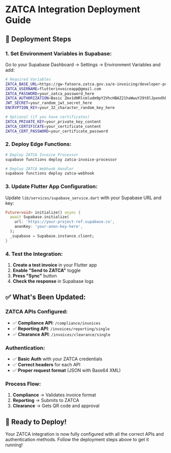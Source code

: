 # ZATCA Integration Deployment Guide

## 🚀 **Deployment Steps**

### **1. Set Environment Variables in Supabase:**

Go to your Supabase Dashboard → Settings → Environment Variables and add:

```bash
# Required Variables
ZATCA_BASE_URL=https://gw-fatoora.zatca.gov.sa/e-invoicing/developer-portal
ZATCA_USERNAME=flutterinvoiceapp@gmail.com
ZATCA_PASSWORD=your_zatca_password_here
ZATCA_AUTHORIZATION=Basic Zmx1dHRlcmludm9pY2VhcHBAZ21haWwuY29t0lJpendhbiMxMTIy
JWT_SECRET=your_random_jwt_secret_here
ENCRYPTION_KEY=your_32_character_random_key_here

# Optional (if you have certificates)
ZATCA_PRIVATE_KEY=your_private_key_content
ZATCA_CERTIFICATE=your_certificate_content
ZATCA_CERT_PASSWORD=your_certificate_password
```

### **2. Deploy Edge Functions:**

```bash
# Deploy ZATCA Invoice Processor
supabase functions deploy zatca-invoice-processor

# Deploy ZATCA Webhook Handler
supabase functions deploy zatca-webhook
```

### **3. Update Flutter App Configuration:**

Update `lib/services/supabase_service.dart` with your Supabase URL and key:

```dart
Future<void> initialize() async {
  await Supabase.initialize(
    url: 'https://your-project-ref.supabase.co',
    anonKey: 'your-anon-key-here',
  );
  _supabase = Supabase.instance.client;
}
```

### **4. Test the Integration:**

1. **Create a test invoice** in your Flutter app
2. **Enable "Send to ZATCA"** toggle
3. **Press "Sync"** button
4. **Check the response** in Supabase logs

## ✅ **What's Been Updated:**

### **ZATCA APIs Configured:**
- ✅ **Compliance API**: `/compliance/invoices`
- ✅ **Reporting API**: `/invoices/reporting/single`
- ✅ **Clearance API**: `/invoices/clearance/single`

### **Authentication:**
- ✅ **Basic Auth** with your ZATCA credentials
- ✅ **Correct headers** for each API
- ✅ **Proper request format** (JSON with Base64 XML)

### **Process Flow:**
1. **Compliance** → Validates invoice format
2. **Reporting** → Submits to ZATCA
3. **Clearance** → Gets QR code and approval

## 🎯 **Ready to Deploy!**

Your ZATCA integration is now fully configured with all the correct APIs and authentication methods. Follow the deployment steps above to get it running! 